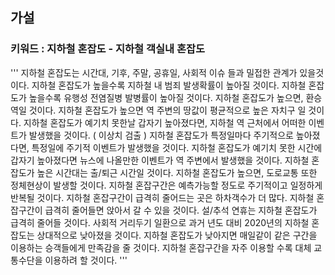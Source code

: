 ## 가설

### 키워드 : 지하철 혼잡도 - 지하철 객실내 혼잡도

'''
지하철 혼잡도는 시간대, 기후, 주말, 공휴일, 사회적 이슈 들과 밀접한 관계가 있을것이다.
지하철 혼잡도가 높을수록 지하철 내 범죄 발생확률이 높아질 것이다.
지하철 혼잡도가 높을수록 유행성 전염질병 발병률이 높아질 것이다.
지하철 혼잡도가 높으면, 환승역일 것이다.
지하철 혼잡도가 높으면 역 주변의 땅값이 평균적으로 높은 자치구 일 것이다.
지하철 혼잡도가 예기치 못한날 갑자기 높아졌다면, 지하철 역 근처에서 어떠한 이벤트가 발생했을 것이다. ( 이상치 검출 )
지하철 혼잡도가 특정일마다 주기적으로 높아졌다면, 특정일에 주기적 이벤트가 발생했을 것이다.
지하철 혼잡도가 예기치 못한 시간에 갑자기 높아졌다면 뉴스에 나올만한 이벤트가 역 주변에서 발생했을 것이다.
지하철 혼잡도가 높은 시간대는 출/퇴근 시간일 것이다.
지하철 혼잡도가 높으면, 도로교통 또한 정체현상이 발생할 것이다.
지하철 혼잡구간은 예측가능할 정도로 주기적이고 일정하게 반복될 것이다.
지하철 혼잡구간이 급격히 줄어드는 곳은 하차객수가 더 많다.
지하철 혼잡구간이 급격히 줄어들면 앉아서 갈 수 있을 것이다.
설/추석 연휴는 지하철 혼잡도가 급격히 줄어들 것이다.
사회적 거리두기 일환으로 과거 년도 대비 2020년의 지하철 혼잡도는 상대적으로 낮아졌을 것이다.
지하철 혼잡도가 낮아지면 매일같이 같은 구간을 이용하는 승객들에게 만족감을 줄 것이다.
지하철 혼잡구간을 자주 이용할 수록 대체 교통수단을 이용하려 할 것이다.
'''

